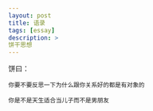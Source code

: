 ```yaml
---
layout: post
title: 语录
tags: [essay]
description: >
饼干思想
---
```


饼曰：
```
你要不要反思一下为什么跟你关系好的都是有对象的

你是不是天生适合当儿子而不是男朋友
```

